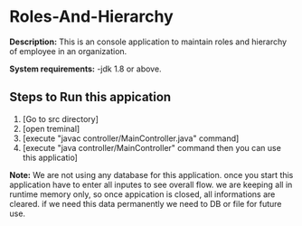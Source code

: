 # Roles-And-Hierarchy

**Description:**
  This is an console application to maintain roles and hierarchy of employee in an organization.
  
**System requirements:**
-jdk 1.8 or above.

## Steps to Run this appication
1. [Go to src directory]
2. [open treminal]
3. [execute "javac controller/MainController.java" command]
4. [execute "java controller/MainController" command then you can use this applicatio]

**Note:**
We are not using any database for this application. once you start this application have to enter all inputes to see overall flow. 
we are keeping all in runtime memory only, so once appication is closed, all informations are cleared.
if we need this data permanently we need to DB or file for future use.
